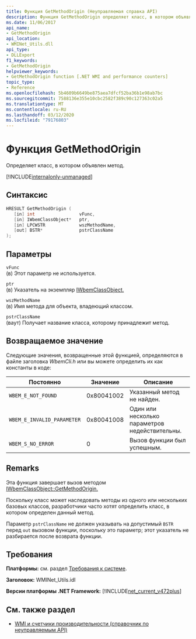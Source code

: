 ```yaml
---
title: Функция GetMethodOrigin (Неуправляемая справка API)
description: Функция GetMethodOrigin определяет класс, в котором объявляется метод.
ms.date: 11/06/2017
api_name:
- GetMethodOrigin
api_location:
- WMINet_Utils.dll
api_type:
- DLLExport
f1_keywords:
- GetMethodOrigin
helpviewer_keywords:
- GetMethodOrigin function [.NET WMI and performance counters]
topic_type:
- Reference
ms.openlocfilehash: 5b4609b6649be875aea7dfcf52ba36b1e98ab7bc
ms.sourcegitcommit: 7588136e355e10cbc2582f389c90c127363c02a5
ms.translationtype: MT
ms.contentlocale: ru-RU
ms.lasthandoff: 03/12/2020
ms.locfileid: "79176803"
---
```

# <a name="getmethodorigin-function"></a>Функция GetMethodOrigin
Определяет класс, в котором объявлен метод.

[!INCLUDE[internalonly-unmanaged](../../../../includes/internalonly-unmanaged.md)]

## <a name="syntax"></a>Синтаксис  
  
```cpp  
HRESULT GetMethodOrigin (
   [in] int                 vFunc,
   [in] IWbemClassObject*   ptr,
   [in] LPCWSTR             wszMethodName,
   [out] BSTR*              pstrClassName
);
```  

## <a name="parameters"></a>Параметры

`vFunc`  
(в) Этот параметр не используется.

`ptr`  
(в) Указатель на экземпляр [IWbemClassObject.](/windows/desktop/api/wbemcli/nn-wbemcli-iwbemclassobject)

`wszMethodName`  
(в) Имя метода для объекта, владеющий классом.

`pstrClassName`  
(ваут) Получает название класса, которому принадлежит метод.

## <a name="return-value"></a>Возвращаемое значение

Следующие значения, возвращенные этой функцией, определяются в файле заголовка *WbemCli.h* или вы можете определить их как константы в коде:

|Постоянно  |Значение  |Описание  |
|---------|---------|---------|
|`WBEM_E_NOT_FOUND` | 0x80041002 | Указанный метод не найден. |
|`WBEM_E_INVALID_PARAMETER` | 0x80041008 | Один или несколько параметров недействительны. |
|`WBEM_S_NO_ERROR` | 0 | Вызов функции был успешным.  |
  
## <a name="remarks"></a>Remarks

Эта функция завершает вызов методом [IWbemClassObject::GetMethodOrigin.](/windows/desktop/api/wbemcli/nf-wbemcli-iwbemclassobject-getmethod)

Поскольку класс может наследовать методы из одного или нескольких базовых классов, разработчики часто хотят определить класс, в котором определен данный метод.

Параметр `pstrClassName` не должен указывать на допустимый `BSTR` перед `out` вызовом функции, поскольку это параметр; этот указатель не разбирается после возврата функции.

## <a name="requirements"></a>Требования  
**Платформы:** см. раздел [Требования к системе](../../get-started/system-requirements.md).  
  
 **Заголовок:** WMINet_Utils.idl  
  
 **Версии платформы .NET Framework:** [!INCLUDE[net_current_v472plus](../../../../includes/net-current-v472plus.md)]  
  
## <a name="see-also"></a>См. также раздел

- [WMI и счетчики производительности (справочник по неуправляемым API)](index.md)
